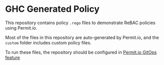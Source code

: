 # GHC Generated Policy
This repository contains policy `.rego` files to demonstrate ReBAC policies using Permit.io.

Most of the files in this repository are auto-generated by Permit.io, and the `custom` folder includes custom policy files.

To run these files, the repository should be configured in [Permit.io GitOps feature](https://docs.permit.io/integrations/gitops/overview)
